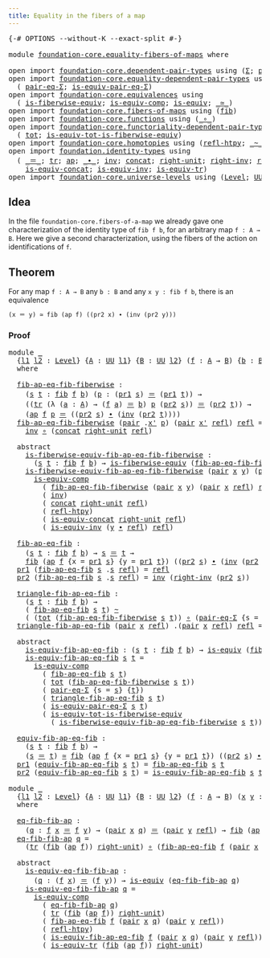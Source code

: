 ```yaml
---
title: Equality in the fibers of a map
---
```


<pre class="Agda"><a id="57" class="Symbol">{-#</a> <a id="61" class="Keyword">OPTIONS</a> <a id="69" class="Pragma">--without-K</a> <a id="81" class="Pragma">--exact-split</a> <a id="95" class="Symbol">#-}</a>

<a id="100" class="Keyword">module</a> <a id="107" href="foundation-core.equality-fibers-of-maps.html" class="Module">foundation-core.equality-fibers-of-maps</a> <a id="147" class="Keyword">where</a>

<a id="154" class="Keyword">open</a> <a id="159" class="Keyword">import</a> <a id="166" href="foundation-core.dependent-pair-types.html" class="Module">foundation-core.dependent-pair-types</a> <a id="203" class="Keyword">using</a> <a id="209" class="Symbol">(</a><a id="210" href="foundation-core.dependent-pair-types.html#515" class="Record">Σ</a><a id="211" class="Symbol">;</a> <a id="213" href="foundation-core.dependent-pair-types.html#588" class="InductiveConstructor">pair</a><a id="217" class="Symbol">;</a> <a id="219" href="foundation-core.dependent-pair-types.html#605" class="Field">pr1</a><a id="222" class="Symbol">;</a> <a id="224" href="foundation-core.dependent-pair-types.html#617" class="Field">pr2</a><a id="227" class="Symbol">)</a>
<a id="229" class="Keyword">open</a> <a id="234" class="Keyword">import</a> <a id="241" href="foundation-core.equality-dependent-pair-types.html" class="Module">foundation-core.equality-dependent-pair-types</a> <a id="287" class="Keyword">using</a>
  <a id="295" class="Symbol">(</a> <a id="297" href="foundation-core.equality-dependent-pair-types.html#1195" class="Function">pair-eq-Σ</a><a id="306" class="Symbol">;</a> <a id="308" href="foundation-core.equality-dependent-pair-types.html#2194" class="Function">is-equiv-pair-eq-Σ</a><a id="326" class="Symbol">)</a>
<a id="328" class="Keyword">open</a> <a id="333" class="Keyword">import</a> <a id="340" href="foundation-core.equivalences.html" class="Module">foundation-core.equivalences</a> <a id="369" class="Keyword">using</a>
  <a id="377" class="Symbol">(</a> <a id="379" href="foundation-core.equivalences.html#2095" class="Function">is-fiberwise-equiv</a><a id="397" class="Symbol">;</a> <a id="399" href="foundation-core.equivalences.html#7197" class="Function">is-equiv-comp</a><a id="412" class="Symbol">;</a> <a id="414" href="foundation-core.equivalences.html#1556" class="Function">is-equiv</a><a id="422" class="Symbol">;</a> <a id="424" href="foundation-core.equivalences.html#1621" class="Function Operator">_≃_</a><a id="427" class="Symbol">)</a>
<a id="429" class="Keyword">open</a> <a id="434" class="Keyword">import</a> <a id="441" href="foundation-core.fibers-of-maps.html" class="Module">foundation-core.fibers-of-maps</a> <a id="472" class="Keyword">using</a> <a id="478" class="Symbol">(</a><a id="479" href="foundation-core.fibers-of-maps.html#994" class="Function">fib</a><a id="482" class="Symbol">)</a>
<a id="484" class="Keyword">open</a> <a id="489" class="Keyword">import</a> <a id="496" href="foundation-core.functions.html" class="Module">foundation-core.functions</a> <a id="522" class="Keyword">using</a> <a id="528" class="Symbol">(</a><a id="529" href="foundation-core.functions.html#420" class="Function Operator">_∘_</a><a id="532" class="Symbol">)</a>
<a id="534" class="Keyword">open</a> <a id="539" class="Keyword">import</a> <a id="546" href="foundation-core.functoriality-dependent-pair-types.html" class="Module">foundation-core.functoriality-dependent-pair-types</a> <a id="597" class="Keyword">using</a>
  <a id="605" class="Symbol">(</a> <a id="607" href="foundation-core.functoriality-dependent-pair-types.html#1913" class="Function">tot</a><a id="610" class="Symbol">;</a> <a id="612" href="foundation-core.functoriality-dependent-pair-types.html#6332" class="Function">is-equiv-tot-is-fiberwise-equiv</a><a id="643" class="Symbol">)</a>
<a id="645" class="Keyword">open</a> <a id="650" class="Keyword">import</a> <a id="657" href="foundation-core.homotopies.html" class="Module">foundation-core.homotopies</a> <a id="684" class="Keyword">using</a> <a id="690" class="Symbol">(</a><a id="691" href="foundation-core.homotopies.html#1368" class="Function">refl-htpy</a><a id="700" class="Symbol">;</a> <a id="702" href="foundation-core.homotopies.html#1249" class="Function Operator">_~_</a><a id="705" class="Symbol">)</a>
<a id="707" class="Keyword">open</a> <a id="712" class="Keyword">import</a> <a id="719" href="foundation.identity-types.html" class="Module">foundation.identity-types</a> <a id="745" class="Keyword">using</a>
  <a id="753" class="Symbol">(</a> <a id="755" href="foundation-core.identity-types.html#1865" class="Function Operator">_＝_</a><a id="758" class="Symbol">;</a> <a id="760" href="foundation-core.identity-types.html#5702" class="Function">tr</a><a id="762" class="Symbol">;</a> <a id="764" href="foundation-core.identity-types.html#4003" class="Function">ap</a><a id="766" class="Symbol">;</a> <a id="768" href="foundation-core.identity-types.html#2425" class="Function Operator">_∙_</a><a id="771" class="Symbol">;</a> <a id="773" href="foundation-core.identity-types.html#2729" class="Function">inv</a><a id="776" class="Symbol">;</a> <a id="778" href="foundation-core.identity-types.html#2485" class="Function">concat</a><a id="784" class="Symbol">;</a> <a id="786" href="foundation-core.identity-types.html#3074" class="Function">right-unit</a><a id="796" class="Symbol">;</a> <a id="798" href="foundation-core.identity-types.html#3246" class="Function">right-inv</a><a id="807" class="Symbol">;</a> <a id="809" href="foundation-core.identity-types.html#1820" class="InductiveConstructor">refl</a><a id="813" class="Symbol">;</a>
    <a id="819" href="foundation.identity-types.html#1720" class="Function">is-equiv-concat</a><a id="834" class="Symbol">;</a> <a id="836" href="foundation.identity-types.html#1111" class="Function">is-equiv-inv</a><a id="848" class="Symbol">;</a> <a id="850" href="foundation.identity-types.html#3669" class="Function">is-equiv-tr</a><a id="861" class="Symbol">)</a>
<a id="863" class="Keyword">open</a> <a id="868" class="Keyword">import</a> <a id="875" href="foundation-core.universe-levels.html" class="Module">foundation-core.universe-levels</a> <a id="907" class="Keyword">using</a> <a id="913" class="Symbol">(</a><a id="914" href="Agda.Primitive.html#597" class="Postulate">Level</a><a id="919" class="Symbol">;</a> <a id="921" href="foundation-core.universe-levels.html#235" class="Primitive">UU</a><a id="923" class="Symbol">)</a>
</pre>
## Idea

In the file `foundation-core.fibers-of-a-map` we already gave one characterization of the identity type of `fib f b`, for an arbitrary map `f : A → B`. Here we give a second characterization, using the fibers of the action on identifications of `f`.

## Theorem

For any map `f : A → B` any `b : B` and any `x y : fib f b`, there is an equivalence

```md
(x ＝ y) ≃ fib (ap f) ((pr2 x) ∙ (inv (pr2 y)))
```

### Proof

<pre class="Agda"><a id="1365" class="Keyword">module</a> <a id="1372" href="foundation-core.equality-fibers-of-maps.html#1372" class="Module">_</a>
  <a id="1376" class="Symbol">{</a><a id="1377" href="foundation-core.equality-fibers-of-maps.html#1377" class="Bound">l1</a> <a id="1380" href="foundation-core.equality-fibers-of-maps.html#1380" class="Bound">l2</a> <a id="1383" class="Symbol">:</a> <a id="1385" href="Agda.Primitive.html#597" class="Postulate">Level</a><a id="1390" class="Symbol">}</a> <a id="1392" class="Symbol">{</a><a id="1393" href="foundation-core.equality-fibers-of-maps.html#1393" class="Bound">A</a> <a id="1395" class="Symbol">:</a> <a id="1397" href="foundation-core.universe-levels.html#235" class="Primitive">UU</a> <a id="1400" href="foundation-core.equality-fibers-of-maps.html#1377" class="Bound">l1</a><a id="1402" class="Symbol">}</a> <a id="1404" class="Symbol">{</a><a id="1405" href="foundation-core.equality-fibers-of-maps.html#1405" class="Bound">B</a> <a id="1407" class="Symbol">:</a> <a id="1409" href="foundation-core.universe-levels.html#235" class="Primitive">UU</a> <a id="1412" href="foundation-core.equality-fibers-of-maps.html#1380" class="Bound">l2</a><a id="1414" class="Symbol">}</a> <a id="1416" class="Symbol">(</a><a id="1417" href="foundation-core.equality-fibers-of-maps.html#1417" class="Bound">f</a> <a id="1419" class="Symbol">:</a> <a id="1421" href="foundation-core.equality-fibers-of-maps.html#1393" class="Bound">A</a> <a id="1423" class="Symbol">→</a> <a id="1425" href="foundation-core.equality-fibers-of-maps.html#1405" class="Bound">B</a><a id="1426" class="Symbol">)</a> <a id="1428" class="Symbol">{</a><a id="1429" href="foundation-core.equality-fibers-of-maps.html#1429" class="Bound">b</a> <a id="1431" class="Symbol">:</a> <a id="1433" href="foundation-core.equality-fibers-of-maps.html#1405" class="Bound">B</a><a id="1434" class="Symbol">}</a>
  <a id="1438" class="Keyword">where</a>

  <a id="1447" href="foundation-core.equality-fibers-of-maps.html#1447" class="Function">fib-ap-eq-fib-fiberwise</a> <a id="1471" class="Symbol">:</a>
    <a id="1477" class="Symbol">(</a><a id="1478" href="foundation-core.equality-fibers-of-maps.html#1478" class="Bound">s</a> <a id="1480" href="foundation-core.equality-fibers-of-maps.html#1480" class="Bound">t</a> <a id="1482" class="Symbol">:</a> <a id="1484" href="foundation-core.fibers-of-maps.html#994" class="Function">fib</a> <a id="1488" href="foundation-core.equality-fibers-of-maps.html#1417" class="Bound">f</a> <a id="1490" href="foundation-core.equality-fibers-of-maps.html#1429" class="Bound">b</a><a id="1491" class="Symbol">)</a> <a id="1493" class="Symbol">(</a><a id="1494" href="foundation-core.equality-fibers-of-maps.html#1494" class="Bound">p</a> <a id="1496" class="Symbol">:</a> <a id="1498" class="Symbol">(</a><a id="1499" href="foundation-core.dependent-pair-types.html#605" class="Field">pr1</a> <a id="1503" href="foundation-core.equality-fibers-of-maps.html#1478" class="Bound">s</a><a id="1504" class="Symbol">)</a> <a id="1506" href="foundation-core.identity-types.html#1865" class="Function Operator">＝</a> <a id="1508" class="Symbol">(</a><a id="1509" href="foundation-core.dependent-pair-types.html#605" class="Field">pr1</a> <a id="1513" href="foundation-core.equality-fibers-of-maps.html#1480" class="Bound">t</a><a id="1514" class="Symbol">))</a> <a id="1517" class="Symbol">→</a>
    <a id="1523" class="Symbol">((</a><a id="1525" href="foundation-core.identity-types.html#5702" class="Function">tr</a> <a id="1528" class="Symbol">(λ</a> <a id="1531" class="Symbol">(</a><a id="1532" href="foundation-core.equality-fibers-of-maps.html#1532" class="Bound">a</a> <a id="1534" class="Symbol">:</a> <a id="1536" href="foundation-core.equality-fibers-of-maps.html#1393" class="Bound">A</a><a id="1537" class="Symbol">)</a> <a id="1539" class="Symbol">→</a> <a id="1541" class="Symbol">(</a><a id="1542" href="foundation-core.equality-fibers-of-maps.html#1417" class="Bound">f</a> <a id="1544" href="foundation-core.equality-fibers-of-maps.html#1532" class="Bound">a</a><a id="1545" class="Symbol">)</a> <a id="1547" href="foundation-core.identity-types.html#1865" class="Function Operator">＝</a> <a id="1549" href="foundation-core.equality-fibers-of-maps.html#1429" class="Bound">b</a><a id="1550" class="Symbol">)</a> <a id="1552" href="foundation-core.equality-fibers-of-maps.html#1494" class="Bound">p</a> <a id="1554" class="Symbol">(</a><a id="1555" href="foundation-core.dependent-pair-types.html#617" class="Field">pr2</a> <a id="1559" href="foundation-core.equality-fibers-of-maps.html#1478" class="Bound">s</a><a id="1560" class="Symbol">))</a> <a id="1563" href="foundation-core.identity-types.html#1865" class="Function Operator">＝</a> <a id="1565" class="Symbol">(</a><a id="1566" href="foundation-core.dependent-pair-types.html#617" class="Field">pr2</a> <a id="1570" href="foundation-core.equality-fibers-of-maps.html#1480" class="Bound">t</a><a id="1571" class="Symbol">))</a> <a id="1574" class="Symbol">→</a>
    <a id="1580" class="Symbol">(</a><a id="1581" href="foundation-core.identity-types.html#4003" class="Function">ap</a> <a id="1584" href="foundation-core.equality-fibers-of-maps.html#1417" class="Bound">f</a> <a id="1586" href="foundation-core.equality-fibers-of-maps.html#1494" class="Bound">p</a> <a id="1588" href="foundation-core.identity-types.html#1865" class="Function Operator">＝</a> <a id="1590" class="Symbol">((</a><a id="1592" href="foundation-core.dependent-pair-types.html#617" class="Field">pr2</a> <a id="1596" href="foundation-core.equality-fibers-of-maps.html#1478" class="Bound">s</a><a id="1597" class="Symbol">)</a> <a id="1599" href="foundation-core.identity-types.html#2425" class="Function Operator">∙</a> <a id="1601" class="Symbol">(</a><a id="1602" href="foundation-core.identity-types.html#2729" class="Function">inv</a> <a id="1606" class="Symbol">(</a><a id="1607" href="foundation-core.dependent-pair-types.html#617" class="Field">pr2</a> <a id="1611" href="foundation-core.equality-fibers-of-maps.html#1480" class="Bound">t</a><a id="1612" class="Symbol">))))</a>
  <a id="1619" href="foundation-core.equality-fibers-of-maps.html#1447" class="Function">fib-ap-eq-fib-fiberwise</a> <a id="1643" class="Symbol">(</a><a id="1644" href="foundation-core.dependent-pair-types.html#588" class="InductiveConstructor">pair</a> <a id="1649" class="DottedPattern Symbol">.</a><a id="1650" href="foundation-core.equality-fibers-of-maps.html#1662" class="DottedPattern Bound">x&#39;</a> <a id="1653" href="foundation-core.equality-fibers-of-maps.html#1653" class="Bound">p</a><a id="1654" class="Symbol">)</a> <a id="1656" class="Symbol">(</a><a id="1657" href="foundation-core.dependent-pair-types.html#588" class="InductiveConstructor">pair</a> <a id="1662" href="foundation-core.equality-fibers-of-maps.html#1662" class="Bound">x&#39;</a> <a id="1665" href="foundation-core.identity-types.html#1820" class="InductiveConstructor">refl</a><a id="1669" class="Symbol">)</a> <a id="1671" href="foundation-core.identity-types.html#1820" class="InductiveConstructor">refl</a> <a id="1676" class="Symbol">=</a>
    <a id="1682" href="foundation-core.identity-types.html#2729" class="Function">inv</a> <a id="1686" href="foundation-core.functions.html#420" class="Function Operator">∘</a> <a id="1688" class="Symbol">(</a><a id="1689" href="foundation-core.identity-types.html#2485" class="Function">concat</a> <a id="1696" href="foundation-core.identity-types.html#3074" class="Function">right-unit</a> <a id="1707" href="foundation-core.identity-types.html#1820" class="InductiveConstructor">refl</a><a id="1711" class="Symbol">)</a>

  <a id="1716" class="Keyword">abstract</a>
    <a id="1729" href="foundation-core.equality-fibers-of-maps.html#1729" class="Function">is-fiberwise-equiv-fib-ap-eq-fib-fiberwise</a> <a id="1772" class="Symbol">:</a>
      <a id="1780" class="Symbol">(</a><a id="1781" href="foundation-core.equality-fibers-of-maps.html#1781" class="Bound">s</a> <a id="1783" href="foundation-core.equality-fibers-of-maps.html#1783" class="Bound">t</a> <a id="1785" class="Symbol">:</a> <a id="1787" href="foundation-core.fibers-of-maps.html#994" class="Function">fib</a> <a id="1791" href="foundation-core.equality-fibers-of-maps.html#1417" class="Bound">f</a> <a id="1793" href="foundation-core.equality-fibers-of-maps.html#1429" class="Bound">b</a><a id="1794" class="Symbol">)</a> <a id="1796" class="Symbol">→</a> <a id="1798" href="foundation-core.equivalences.html#2095" class="Function">is-fiberwise-equiv</a> <a id="1817" class="Symbol">(</a><a id="1818" href="foundation-core.equality-fibers-of-maps.html#1447" class="Function">fib-ap-eq-fib-fiberwise</a> <a id="1842" href="foundation-core.equality-fibers-of-maps.html#1781" class="Bound">s</a> <a id="1844" href="foundation-core.equality-fibers-of-maps.html#1783" class="Bound">t</a><a id="1845" class="Symbol">)</a>
    <a id="1851" href="foundation-core.equality-fibers-of-maps.html#1729" class="Function">is-fiberwise-equiv-fib-ap-eq-fib-fiberwise</a> <a id="1894" class="Symbol">(</a><a id="1895" href="foundation-core.dependent-pair-types.html#588" class="InductiveConstructor">pair</a> <a id="1900" href="foundation-core.equality-fibers-of-maps.html#1900" class="Bound">x</a> <a id="1902" href="foundation-core.equality-fibers-of-maps.html#1902" class="Bound">y</a><a id="1903" class="Symbol">)</a> <a id="1905" class="Symbol">(</a><a id="1906" href="foundation-core.dependent-pair-types.html#588" class="InductiveConstructor">pair</a> <a id="1911" class="DottedPattern Symbol">.</a><a id="1912" href="foundation-core.equality-fibers-of-maps.html#1900" class="DottedPattern Bound">x</a> <a id="1914" href="foundation-core.identity-types.html#1820" class="InductiveConstructor">refl</a><a id="1918" class="Symbol">)</a> <a id="1920" href="foundation-core.identity-types.html#1820" class="InductiveConstructor">refl</a> <a id="1925" class="Symbol">=</a>
      <a id="1933" href="foundation-core.equivalences.html#7197" class="Function">is-equiv-comp</a>
        <a id="1955" class="Symbol">(</a> <a id="1957" href="foundation-core.equality-fibers-of-maps.html#1447" class="Function">fib-ap-eq-fib-fiberwise</a> <a id="1981" class="Symbol">(</a><a id="1982" href="foundation-core.dependent-pair-types.html#588" class="InductiveConstructor">pair</a> <a id="1987" href="foundation-core.equality-fibers-of-maps.html#1900" class="Bound">x</a> <a id="1989" href="foundation-core.equality-fibers-of-maps.html#1902" class="Bound">y</a><a id="1990" class="Symbol">)</a> <a id="1992" class="Symbol">(</a><a id="1993" href="foundation-core.dependent-pair-types.html#588" class="InductiveConstructor">pair</a> <a id="1998" href="foundation-core.equality-fibers-of-maps.html#1900" class="Bound">x</a> <a id="2000" href="foundation-core.identity-types.html#1820" class="InductiveConstructor">refl</a><a id="2004" class="Symbol">)</a> <a id="2006" href="foundation-core.identity-types.html#1820" class="InductiveConstructor">refl</a><a id="2010" class="Symbol">)</a>
        <a id="2020" class="Symbol">(</a> <a id="2022" href="foundation-core.identity-types.html#2729" class="Function">inv</a><a id="2025" class="Symbol">)</a>
        <a id="2035" class="Symbol">(</a> <a id="2037" href="foundation-core.identity-types.html#2485" class="Function">concat</a> <a id="2044" href="foundation-core.identity-types.html#3074" class="Function">right-unit</a> <a id="2055" href="foundation-core.identity-types.html#1820" class="InductiveConstructor">refl</a><a id="2059" class="Symbol">)</a>
        <a id="2069" class="Symbol">(</a> <a id="2071" href="foundation-core.homotopies.html#1368" class="Function">refl-htpy</a><a id="2080" class="Symbol">)</a>
        <a id="2090" class="Symbol">(</a> <a id="2092" href="foundation.identity-types.html#1720" class="Function">is-equiv-concat</a> <a id="2108" href="foundation-core.identity-types.html#3074" class="Function">right-unit</a> <a id="2119" href="foundation-core.identity-types.html#1820" class="InductiveConstructor">refl</a><a id="2123" class="Symbol">)</a>
        <a id="2133" class="Symbol">(</a> <a id="2135" href="foundation.identity-types.html#1111" class="Function">is-equiv-inv</a> <a id="2148" class="Symbol">(</a><a id="2149" href="foundation-core.equality-fibers-of-maps.html#1902" class="Bound">y</a> <a id="2151" href="foundation-core.identity-types.html#2425" class="Function Operator">∙</a> <a id="2153" href="foundation-core.identity-types.html#1820" class="InductiveConstructor">refl</a><a id="2157" class="Symbol">)</a> <a id="2159" href="foundation-core.identity-types.html#1820" class="InductiveConstructor">refl</a><a id="2163" class="Symbol">)</a>

  <a id="2168" href="foundation-core.equality-fibers-of-maps.html#2168" class="Function">fib-ap-eq-fib</a> <a id="2182" class="Symbol">:</a>
    <a id="2188" class="Symbol">(</a><a id="2189" href="foundation-core.equality-fibers-of-maps.html#2189" class="Bound">s</a> <a id="2191" href="foundation-core.equality-fibers-of-maps.html#2191" class="Bound">t</a> <a id="2193" class="Symbol">:</a> <a id="2195" href="foundation-core.fibers-of-maps.html#994" class="Function">fib</a> <a id="2199" href="foundation-core.equality-fibers-of-maps.html#1417" class="Bound">f</a> <a id="2201" href="foundation-core.equality-fibers-of-maps.html#1429" class="Bound">b</a><a id="2202" class="Symbol">)</a> <a id="2204" class="Symbol">→</a> <a id="2206" href="foundation-core.equality-fibers-of-maps.html#2189" class="Bound">s</a> <a id="2208" href="foundation-core.identity-types.html#1865" class="Function Operator">＝</a> <a id="2210" href="foundation-core.equality-fibers-of-maps.html#2191" class="Bound">t</a> <a id="2212" class="Symbol">→</a>
    <a id="2218" href="foundation-core.fibers-of-maps.html#994" class="Function">fib</a> <a id="2222" class="Symbol">(</a><a id="2223" href="foundation-core.identity-types.html#4003" class="Function">ap</a> <a id="2226" href="foundation-core.equality-fibers-of-maps.html#1417" class="Bound">f</a> <a id="2228" class="Symbol">{</a><a id="2229" class="Argument">x</a> <a id="2231" class="Symbol">=</a> <a id="2233" href="foundation-core.dependent-pair-types.html#605" class="Field">pr1</a> <a id="2237" href="foundation-core.equality-fibers-of-maps.html#2189" class="Bound">s</a><a id="2238" class="Symbol">}</a> <a id="2240" class="Symbol">{</a><a id="2241" class="Argument">y</a> <a id="2243" class="Symbol">=</a> <a id="2245" href="foundation-core.dependent-pair-types.html#605" class="Field">pr1</a> <a id="2249" href="foundation-core.equality-fibers-of-maps.html#2191" class="Bound">t</a><a id="2250" class="Symbol">})</a> <a id="2253" class="Symbol">((</a><a id="2255" href="foundation-core.dependent-pair-types.html#617" class="Field">pr2</a> <a id="2259" href="foundation-core.equality-fibers-of-maps.html#2189" class="Bound">s</a><a id="2260" class="Symbol">)</a> <a id="2262" href="foundation-core.identity-types.html#2425" class="Function Operator">∙</a> <a id="2264" class="Symbol">(</a><a id="2265" href="foundation-core.identity-types.html#2729" class="Function">inv</a> <a id="2269" class="Symbol">(</a><a id="2270" href="foundation-core.dependent-pair-types.html#617" class="Field">pr2</a> <a id="2274" href="foundation-core.equality-fibers-of-maps.html#2191" class="Bound">t</a><a id="2275" class="Symbol">)))</a>
  <a id="2281" href="foundation-core.dependent-pair-types.html#605" class="Field">pr1</a> <a id="2285" class="Symbol">(</a><a id="2286" href="foundation-core.equality-fibers-of-maps.html#2168" class="Function">fib-ap-eq-fib</a> <a id="2300" href="foundation-core.equality-fibers-of-maps.html#2300" class="Bound">s</a> <a id="2302" class="DottedPattern Symbol">.</a><a id="2303" href="foundation-core.equality-fibers-of-maps.html#2300" class="DottedPattern Bound">s</a> <a id="2305" href="foundation-core.identity-types.html#1820" class="InductiveConstructor">refl</a><a id="2309" class="Symbol">)</a> <a id="2311" class="Symbol">=</a> <a id="2313" href="foundation-core.identity-types.html#1820" class="InductiveConstructor">refl</a>
  <a id="2320" href="foundation-core.dependent-pair-types.html#617" class="Field">pr2</a> <a id="2324" class="Symbol">(</a><a id="2325" href="foundation-core.equality-fibers-of-maps.html#2168" class="Function">fib-ap-eq-fib</a> <a id="2339" href="foundation-core.equality-fibers-of-maps.html#2339" class="Bound">s</a> <a id="2341" class="DottedPattern Symbol">.</a><a id="2342" href="foundation-core.equality-fibers-of-maps.html#2339" class="DottedPattern Bound">s</a> <a id="2344" href="foundation-core.identity-types.html#1820" class="InductiveConstructor">refl</a><a id="2348" class="Symbol">)</a> <a id="2350" class="Symbol">=</a> <a id="2352" href="foundation-core.identity-types.html#2729" class="Function">inv</a> <a id="2356" class="Symbol">(</a><a id="2357" href="foundation-core.identity-types.html#3246" class="Function">right-inv</a> <a id="2367" class="Symbol">(</a><a id="2368" href="foundation-core.dependent-pair-types.html#617" class="Field">pr2</a> <a id="2372" href="foundation-core.equality-fibers-of-maps.html#2339" class="Bound">s</a><a id="2373" class="Symbol">))</a>

  <a id="2379" href="foundation-core.equality-fibers-of-maps.html#2379" class="Function">triangle-fib-ap-eq-fib</a> <a id="2402" class="Symbol">:</a>
    <a id="2408" class="Symbol">(</a><a id="2409" href="foundation-core.equality-fibers-of-maps.html#2409" class="Bound">s</a> <a id="2411" href="foundation-core.equality-fibers-of-maps.html#2411" class="Bound">t</a> <a id="2413" class="Symbol">:</a> <a id="2415" href="foundation-core.fibers-of-maps.html#994" class="Function">fib</a> <a id="2419" href="foundation-core.equality-fibers-of-maps.html#1417" class="Bound">f</a> <a id="2421" href="foundation-core.equality-fibers-of-maps.html#1429" class="Bound">b</a><a id="2422" class="Symbol">)</a> <a id="2424" class="Symbol">→</a>
    <a id="2430" class="Symbol">(</a> <a id="2432" href="foundation-core.equality-fibers-of-maps.html#2168" class="Function">fib-ap-eq-fib</a> <a id="2446" href="foundation-core.equality-fibers-of-maps.html#2409" class="Bound">s</a> <a id="2448" href="foundation-core.equality-fibers-of-maps.html#2411" class="Bound">t</a><a id="2449" class="Symbol">)</a> <a id="2451" href="foundation-core.homotopies.html#1249" class="Function Operator">~</a>
    <a id="2457" class="Symbol">(</a> <a id="2459" class="Symbol">(</a><a id="2460" href="foundation-core.functoriality-dependent-pair-types.html#1913" class="Function">tot</a> <a id="2464" class="Symbol">(</a><a id="2465" href="foundation-core.equality-fibers-of-maps.html#1447" class="Function">fib-ap-eq-fib-fiberwise</a> <a id="2489" href="foundation-core.equality-fibers-of-maps.html#2409" class="Bound">s</a> <a id="2491" href="foundation-core.equality-fibers-of-maps.html#2411" class="Bound">t</a><a id="2492" class="Symbol">))</a> <a id="2495" href="foundation-core.functions.html#420" class="Function Operator">∘</a> <a id="2497" class="Symbol">(</a><a id="2498" href="foundation-core.equality-dependent-pair-types.html#1195" class="Function">pair-eq-Σ</a> <a id="2508" class="Symbol">{</a><a id="2509" class="Argument">s</a> <a id="2511" class="Symbol">=</a> <a id="2513" href="foundation-core.equality-fibers-of-maps.html#2409" class="Bound">s</a><a id="2514" class="Symbol">}</a> <a id="2516" class="Symbol">{</a><a id="2517" href="foundation-core.equality-fibers-of-maps.html#2411" class="Bound">t</a><a id="2518" class="Symbol">}))</a>
  <a id="2524" href="foundation-core.equality-fibers-of-maps.html#2379" class="Function">triangle-fib-ap-eq-fib</a> <a id="2547" class="Symbol">(</a><a id="2548" href="foundation-core.dependent-pair-types.html#588" class="InductiveConstructor">pair</a> <a id="2553" href="foundation-core.equality-fibers-of-maps.html#2553" class="Bound">x</a> <a id="2555" href="foundation-core.identity-types.html#1820" class="InductiveConstructor">refl</a><a id="2559" class="Symbol">)</a> <a id="2561" class="DottedPattern Symbol">.(</a><a id="2563" href="foundation-core.dependent-pair-types.html#588" class="DottedPattern InductiveConstructor">pair</a> <a id="2568" href="foundation-core.equality-fibers-of-maps.html#2553" class="DottedPattern Bound">x</a> <a id="2570" href="foundation-core.identity-types.html#1820" class="DottedPattern InductiveConstructor">refl</a><a id="2574" class="DottedPattern Symbol">)</a> <a id="2576" href="foundation-core.identity-types.html#1820" class="InductiveConstructor">refl</a> <a id="2581" class="Symbol">=</a> <a id="2583" href="foundation-core.identity-types.html#1820" class="InductiveConstructor">refl</a>

  <a id="2591" class="Keyword">abstract</a>
    <a id="2604" href="foundation-core.equality-fibers-of-maps.html#2604" class="Function">is-equiv-fib-ap-eq-fib</a> <a id="2627" class="Symbol">:</a> <a id="2629" class="Symbol">(</a><a id="2630" href="foundation-core.equality-fibers-of-maps.html#2630" class="Bound">s</a> <a id="2632" href="foundation-core.equality-fibers-of-maps.html#2632" class="Bound">t</a> <a id="2634" class="Symbol">:</a> <a id="2636" href="foundation-core.fibers-of-maps.html#994" class="Function">fib</a> <a id="2640" href="foundation-core.equality-fibers-of-maps.html#1417" class="Bound">f</a> <a id="2642" href="foundation-core.equality-fibers-of-maps.html#1429" class="Bound">b</a><a id="2643" class="Symbol">)</a> <a id="2645" class="Symbol">→</a> <a id="2647" href="foundation-core.equivalences.html#1556" class="Function">is-equiv</a> <a id="2656" class="Symbol">(</a><a id="2657" href="foundation-core.equality-fibers-of-maps.html#2168" class="Function">fib-ap-eq-fib</a> <a id="2671" href="foundation-core.equality-fibers-of-maps.html#2630" class="Bound">s</a> <a id="2673" href="foundation-core.equality-fibers-of-maps.html#2632" class="Bound">t</a><a id="2674" class="Symbol">)</a>
    <a id="2680" href="foundation-core.equality-fibers-of-maps.html#2604" class="Function">is-equiv-fib-ap-eq-fib</a> <a id="2703" href="foundation-core.equality-fibers-of-maps.html#2703" class="Bound">s</a> <a id="2705" href="foundation-core.equality-fibers-of-maps.html#2705" class="Bound">t</a> <a id="2707" class="Symbol">=</a>
      <a id="2715" href="foundation-core.equivalences.html#7197" class="Function">is-equiv-comp</a>
        <a id="2737" class="Symbol">(</a> <a id="2739" href="foundation-core.equality-fibers-of-maps.html#2168" class="Function">fib-ap-eq-fib</a> <a id="2753" href="foundation-core.equality-fibers-of-maps.html#2703" class="Bound">s</a> <a id="2755" href="foundation-core.equality-fibers-of-maps.html#2705" class="Bound">t</a><a id="2756" class="Symbol">)</a>
        <a id="2766" class="Symbol">(</a> <a id="2768" href="foundation-core.functoriality-dependent-pair-types.html#1913" class="Function">tot</a> <a id="2772" class="Symbol">(</a><a id="2773" href="foundation-core.equality-fibers-of-maps.html#1447" class="Function">fib-ap-eq-fib-fiberwise</a> <a id="2797" href="foundation-core.equality-fibers-of-maps.html#2703" class="Bound">s</a> <a id="2799" href="foundation-core.equality-fibers-of-maps.html#2705" class="Bound">t</a><a id="2800" class="Symbol">))</a>
        <a id="2811" class="Symbol">(</a> <a id="2813" href="foundation-core.equality-dependent-pair-types.html#1195" class="Function">pair-eq-Σ</a> <a id="2823" class="Symbol">{</a><a id="2824" class="Argument">s</a> <a id="2826" class="Symbol">=</a> <a id="2828" href="foundation-core.equality-fibers-of-maps.html#2703" class="Bound">s</a><a id="2829" class="Symbol">}</a> <a id="2831" class="Symbol">{</a><a id="2832" href="foundation-core.equality-fibers-of-maps.html#2705" class="Bound">t</a><a id="2833" class="Symbol">})</a>
        <a id="2844" class="Symbol">(</a> <a id="2846" href="foundation-core.equality-fibers-of-maps.html#2379" class="Function">triangle-fib-ap-eq-fib</a> <a id="2869" href="foundation-core.equality-fibers-of-maps.html#2703" class="Bound">s</a> <a id="2871" href="foundation-core.equality-fibers-of-maps.html#2705" class="Bound">t</a><a id="2872" class="Symbol">)</a>
        <a id="2882" class="Symbol">(</a> <a id="2884" href="foundation-core.equality-dependent-pair-types.html#2194" class="Function">is-equiv-pair-eq-Σ</a> <a id="2903" href="foundation-core.equality-fibers-of-maps.html#2703" class="Bound">s</a> <a id="2905" href="foundation-core.equality-fibers-of-maps.html#2705" class="Bound">t</a><a id="2906" class="Symbol">)</a>
        <a id="2916" class="Symbol">(</a> <a id="2918" href="foundation-core.functoriality-dependent-pair-types.html#6332" class="Function">is-equiv-tot-is-fiberwise-equiv</a>
          <a id="2960" class="Symbol">(</a> <a id="2962" href="foundation-core.equality-fibers-of-maps.html#1729" class="Function">is-fiberwise-equiv-fib-ap-eq-fib-fiberwise</a> <a id="3005" href="foundation-core.equality-fibers-of-maps.html#2703" class="Bound">s</a> <a id="3007" href="foundation-core.equality-fibers-of-maps.html#2705" class="Bound">t</a><a id="3008" class="Symbol">))</a>

  <a id="3014" href="foundation-core.equality-fibers-of-maps.html#3014" class="Function">equiv-fib-ap-eq-fib</a> <a id="3034" class="Symbol">:</a>
    <a id="3040" class="Symbol">(</a><a id="3041" href="foundation-core.equality-fibers-of-maps.html#3041" class="Bound">s</a> <a id="3043" href="foundation-core.equality-fibers-of-maps.html#3043" class="Bound">t</a> <a id="3045" class="Symbol">:</a> <a id="3047" href="foundation-core.fibers-of-maps.html#994" class="Function">fib</a> <a id="3051" href="foundation-core.equality-fibers-of-maps.html#1417" class="Bound">f</a> <a id="3053" href="foundation-core.equality-fibers-of-maps.html#1429" class="Bound">b</a><a id="3054" class="Symbol">)</a> <a id="3056" class="Symbol">→</a>
    <a id="3062" class="Symbol">(</a><a id="3063" href="foundation-core.equality-fibers-of-maps.html#3041" class="Bound">s</a> <a id="3065" href="foundation-core.identity-types.html#1865" class="Function Operator">＝</a> <a id="3067" href="foundation-core.equality-fibers-of-maps.html#3043" class="Bound">t</a><a id="3068" class="Symbol">)</a> <a id="3070" href="foundation-core.equivalences.html#1621" class="Function Operator">≃</a> <a id="3072" href="foundation-core.fibers-of-maps.html#994" class="Function">fib</a> <a id="3076" class="Symbol">(</a><a id="3077" href="foundation-core.identity-types.html#4003" class="Function">ap</a> <a id="3080" href="foundation-core.equality-fibers-of-maps.html#1417" class="Bound">f</a> <a id="3082" class="Symbol">{</a><a id="3083" class="Argument">x</a> <a id="3085" class="Symbol">=</a> <a id="3087" href="foundation-core.dependent-pair-types.html#605" class="Field">pr1</a> <a id="3091" href="foundation-core.equality-fibers-of-maps.html#3041" class="Bound">s</a><a id="3092" class="Symbol">}</a> <a id="3094" class="Symbol">{</a><a id="3095" class="Argument">y</a> <a id="3097" class="Symbol">=</a> <a id="3099" href="foundation-core.dependent-pair-types.html#605" class="Field">pr1</a> <a id="3103" href="foundation-core.equality-fibers-of-maps.html#3043" class="Bound">t</a><a id="3104" class="Symbol">})</a> <a id="3107" class="Symbol">((</a><a id="3109" href="foundation-core.dependent-pair-types.html#617" class="Field">pr2</a> <a id="3113" href="foundation-core.equality-fibers-of-maps.html#3041" class="Bound">s</a><a id="3114" class="Symbol">)</a> <a id="3116" href="foundation-core.identity-types.html#2425" class="Function Operator">∙</a> <a id="3118" class="Symbol">(</a><a id="3119" href="foundation-core.identity-types.html#2729" class="Function">inv</a> <a id="3123" class="Symbol">(</a><a id="3124" href="foundation-core.dependent-pair-types.html#617" class="Field">pr2</a> <a id="3128" href="foundation-core.equality-fibers-of-maps.html#3043" class="Bound">t</a><a id="3129" class="Symbol">)))</a>
  <a id="3135" href="foundation-core.dependent-pair-types.html#605" class="Field">pr1</a> <a id="3139" class="Symbol">(</a><a id="3140" href="foundation-core.equality-fibers-of-maps.html#3014" class="Function">equiv-fib-ap-eq-fib</a> <a id="3160" href="foundation-core.equality-fibers-of-maps.html#3160" class="Bound">s</a> <a id="3162" href="foundation-core.equality-fibers-of-maps.html#3162" class="Bound">t</a><a id="3163" class="Symbol">)</a> <a id="3165" class="Symbol">=</a> <a id="3167" href="foundation-core.equality-fibers-of-maps.html#2168" class="Function">fib-ap-eq-fib</a> <a id="3181" href="foundation-core.equality-fibers-of-maps.html#3160" class="Bound">s</a> <a id="3183" href="foundation-core.equality-fibers-of-maps.html#3162" class="Bound">t</a>
  <a id="3187" href="foundation-core.dependent-pair-types.html#617" class="Field">pr2</a> <a id="3191" class="Symbol">(</a><a id="3192" href="foundation-core.equality-fibers-of-maps.html#3014" class="Function">equiv-fib-ap-eq-fib</a> <a id="3212" href="foundation-core.equality-fibers-of-maps.html#3212" class="Bound">s</a> <a id="3214" href="foundation-core.equality-fibers-of-maps.html#3214" class="Bound">t</a><a id="3215" class="Symbol">)</a> <a id="3217" class="Symbol">=</a> <a id="3219" href="foundation-core.equality-fibers-of-maps.html#2604" class="Function">is-equiv-fib-ap-eq-fib</a> <a id="3242" href="foundation-core.equality-fibers-of-maps.html#3212" class="Bound">s</a> <a id="3244" href="foundation-core.equality-fibers-of-maps.html#3214" class="Bound">t</a>

<a id="3247" class="Keyword">module</a> <a id="3254" href="foundation-core.equality-fibers-of-maps.html#3254" class="Module">_</a>
  <a id="3258" class="Symbol">{</a><a id="3259" href="foundation-core.equality-fibers-of-maps.html#3259" class="Bound">l1</a> <a id="3262" href="foundation-core.equality-fibers-of-maps.html#3262" class="Bound">l2</a> <a id="3265" class="Symbol">:</a> <a id="3267" href="Agda.Primitive.html#597" class="Postulate">Level</a><a id="3272" class="Symbol">}</a> <a id="3274" class="Symbol">{</a><a id="3275" href="foundation-core.equality-fibers-of-maps.html#3275" class="Bound">A</a> <a id="3277" class="Symbol">:</a> <a id="3279" href="foundation-core.universe-levels.html#235" class="Primitive">UU</a> <a id="3282" href="foundation-core.equality-fibers-of-maps.html#3259" class="Bound">l1</a><a id="3284" class="Symbol">}</a> <a id="3286" class="Symbol">{</a><a id="3287" href="foundation-core.equality-fibers-of-maps.html#3287" class="Bound">B</a> <a id="3289" class="Symbol">:</a> <a id="3291" href="foundation-core.universe-levels.html#235" class="Primitive">UU</a> <a id="3294" href="foundation-core.equality-fibers-of-maps.html#3262" class="Bound">l2</a><a id="3296" class="Symbol">}</a> <a id="3298" class="Symbol">(</a><a id="3299" href="foundation-core.equality-fibers-of-maps.html#3299" class="Bound">f</a> <a id="3301" class="Symbol">:</a> <a id="3303" href="foundation-core.equality-fibers-of-maps.html#3275" class="Bound">A</a> <a id="3305" class="Symbol">→</a> <a id="3307" href="foundation-core.equality-fibers-of-maps.html#3287" class="Bound">B</a><a id="3308" class="Symbol">)</a> <a id="3310" class="Symbol">(</a><a id="3311" href="foundation-core.equality-fibers-of-maps.html#3311" class="Bound">x</a> <a id="3313" href="foundation-core.equality-fibers-of-maps.html#3313" class="Bound">y</a> <a id="3315" class="Symbol">:</a> <a id="3317" href="foundation-core.equality-fibers-of-maps.html#3275" class="Bound">A</a><a id="3318" class="Symbol">)</a>
  <a id="3322" class="Keyword">where</a>
  
  <a id="3333" href="foundation-core.equality-fibers-of-maps.html#3333" class="Function">eq-fib-fib-ap</a> <a id="3347" class="Symbol">:</a>
    <a id="3353" class="Symbol">(</a><a id="3354" href="foundation-core.equality-fibers-of-maps.html#3354" class="Bound">q</a> <a id="3356" class="Symbol">:</a> <a id="3358" href="foundation-core.equality-fibers-of-maps.html#3299" class="Bound">f</a> <a id="3360" href="foundation-core.equality-fibers-of-maps.html#3311" class="Bound">x</a> <a id="3362" href="foundation-core.identity-types.html#1865" class="Function Operator">＝</a> <a id="3364" href="foundation-core.equality-fibers-of-maps.html#3299" class="Bound">f</a> <a id="3366" href="foundation-core.equality-fibers-of-maps.html#3313" class="Bound">y</a><a id="3367" class="Symbol">)</a> <a id="3369" class="Symbol">→</a> <a id="3371" class="Symbol">(</a><a id="3372" href="foundation-core.dependent-pair-types.html#588" class="InductiveConstructor">pair</a> <a id="3377" href="foundation-core.equality-fibers-of-maps.html#3311" class="Bound">x</a> <a id="3379" href="foundation-core.equality-fibers-of-maps.html#3354" class="Bound">q</a><a id="3380" class="Symbol">)</a> <a id="3382" href="foundation-core.identity-types.html#1865" class="Function Operator">＝</a> <a id="3384" class="Symbol">(</a><a id="3385" href="foundation-core.dependent-pair-types.html#588" class="InductiveConstructor">pair</a> <a id="3390" href="foundation-core.equality-fibers-of-maps.html#3313" class="Bound">y</a> <a id="3392" href="foundation-core.identity-types.html#1820" class="InductiveConstructor">refl</a><a id="3396" class="Symbol">)</a> <a id="3398" class="Symbol">→</a> <a id="3400" href="foundation-core.fibers-of-maps.html#994" class="Function">fib</a> <a id="3404" class="Symbol">(</a><a id="3405" href="foundation-core.identity-types.html#4003" class="Function">ap</a> <a id="3408" href="foundation-core.equality-fibers-of-maps.html#3299" class="Bound">f</a> <a id="3410" class="Symbol">{</a><a id="3411" href="foundation-core.equality-fibers-of-maps.html#3311" class="Bound">x</a><a id="3412" class="Symbol">}</a> <a id="3414" class="Symbol">{</a><a id="3415" href="foundation-core.equality-fibers-of-maps.html#3313" class="Bound">y</a><a id="3416" class="Symbol">})</a> <a id="3419" href="foundation-core.equality-fibers-of-maps.html#3354" class="Bound">q</a>
  <a id="3423" href="foundation-core.equality-fibers-of-maps.html#3333" class="Function">eq-fib-fib-ap</a> <a id="3437" href="foundation-core.equality-fibers-of-maps.html#3437" class="Bound">q</a> <a id="3439" class="Symbol">=</a>
    <a id="3445" class="Symbol">(</a><a id="3446" href="foundation-core.identity-types.html#5702" class="Function">tr</a> <a id="3449" class="Symbol">(</a><a id="3450" href="foundation-core.fibers-of-maps.html#994" class="Function">fib</a> <a id="3454" class="Symbol">(</a><a id="3455" href="foundation-core.identity-types.html#4003" class="Function">ap</a> <a id="3458" href="foundation-core.equality-fibers-of-maps.html#3299" class="Bound">f</a><a id="3459" class="Symbol">))</a> <a id="3462" href="foundation-core.identity-types.html#3074" class="Function">right-unit</a><a id="3472" class="Symbol">)</a> <a id="3474" href="foundation-core.functions.html#420" class="Function Operator">∘</a> <a id="3476" class="Symbol">(</a><a id="3477" href="foundation-core.equality-fibers-of-maps.html#2168" class="Function">fib-ap-eq-fib</a> <a id="3491" href="foundation-core.equality-fibers-of-maps.html#3299" class="Bound">f</a> <a id="3493" class="Symbol">(</a><a id="3494" href="foundation-core.dependent-pair-types.html#588" class="InductiveConstructor">pair</a> <a id="3499" href="foundation-core.equality-fibers-of-maps.html#3311" class="Bound">x</a> <a id="3501" href="foundation-core.equality-fibers-of-maps.html#3437" class="Bound">q</a><a id="3502" class="Symbol">)</a> <a id="3504" class="Symbol">(</a><a id="3505" href="foundation-core.dependent-pair-types.html#588" class="InductiveConstructor">pair</a> <a id="3510" href="foundation-core.equality-fibers-of-maps.html#3313" class="Bound">y</a> <a id="3512" href="foundation-core.identity-types.html#1820" class="InductiveConstructor">refl</a><a id="3516" class="Symbol">))</a>

  <a id="3522" class="Keyword">abstract</a>
    <a id="3535" href="foundation-core.equality-fibers-of-maps.html#3535" class="Function">is-equiv-eq-fib-fib-ap</a> <a id="3558" class="Symbol">:</a>
      <a id="3566" class="Symbol">(</a><a id="3567" href="foundation-core.equality-fibers-of-maps.html#3567" class="Bound">q</a> <a id="3569" class="Symbol">:</a> <a id="3571" class="Symbol">(</a><a id="3572" href="foundation-core.equality-fibers-of-maps.html#3299" class="Bound">f</a> <a id="3574" href="foundation-core.equality-fibers-of-maps.html#3311" class="Bound">x</a><a id="3575" class="Symbol">)</a> <a id="3577" href="foundation-core.identity-types.html#1865" class="Function Operator">＝</a> <a id="3579" class="Symbol">(</a><a id="3580" href="foundation-core.equality-fibers-of-maps.html#3299" class="Bound">f</a> <a id="3582" href="foundation-core.equality-fibers-of-maps.html#3313" class="Bound">y</a><a id="3583" class="Symbol">))</a> <a id="3586" class="Symbol">→</a> <a id="3588" href="foundation-core.equivalences.html#1556" class="Function">is-equiv</a> <a id="3597" class="Symbol">(</a><a id="3598" href="foundation-core.equality-fibers-of-maps.html#3333" class="Function">eq-fib-fib-ap</a> <a id="3612" href="foundation-core.equality-fibers-of-maps.html#3567" class="Bound">q</a><a id="3613" class="Symbol">)</a>
    <a id="3619" href="foundation-core.equality-fibers-of-maps.html#3535" class="Function">is-equiv-eq-fib-fib-ap</a> <a id="3642" href="foundation-core.equality-fibers-of-maps.html#3642" class="Bound">q</a> <a id="3644" class="Symbol">=</a>
      <a id="3652" href="foundation-core.equivalences.html#7197" class="Function">is-equiv-comp</a>
        <a id="3674" class="Symbol">(</a> <a id="3676" href="foundation-core.equality-fibers-of-maps.html#3333" class="Function">eq-fib-fib-ap</a> <a id="3690" href="foundation-core.equality-fibers-of-maps.html#3642" class="Bound">q</a><a id="3691" class="Symbol">)</a>
        <a id="3701" class="Symbol">(</a> <a id="3703" href="foundation-core.identity-types.html#5702" class="Function">tr</a> <a id="3706" class="Symbol">(</a><a id="3707" href="foundation-core.fibers-of-maps.html#994" class="Function">fib</a> <a id="3711" class="Symbol">(</a><a id="3712" href="foundation-core.identity-types.html#4003" class="Function">ap</a> <a id="3715" href="foundation-core.equality-fibers-of-maps.html#3299" class="Bound">f</a><a id="3716" class="Symbol">))</a> <a id="3719" href="foundation-core.identity-types.html#3074" class="Function">right-unit</a><a id="3729" class="Symbol">)</a>
        <a id="3739" class="Symbol">(</a> <a id="3741" href="foundation-core.equality-fibers-of-maps.html#2168" class="Function">fib-ap-eq-fib</a> <a id="3755" href="foundation-core.equality-fibers-of-maps.html#3299" class="Bound">f</a> <a id="3757" class="Symbol">(</a><a id="3758" href="foundation-core.dependent-pair-types.html#588" class="InductiveConstructor">pair</a> <a id="3763" href="foundation-core.equality-fibers-of-maps.html#3311" class="Bound">x</a> <a id="3765" href="foundation-core.equality-fibers-of-maps.html#3642" class="Bound">q</a><a id="3766" class="Symbol">)</a> <a id="3768" class="Symbol">(</a><a id="3769" href="foundation-core.dependent-pair-types.html#588" class="InductiveConstructor">pair</a> <a id="3774" href="foundation-core.equality-fibers-of-maps.html#3313" class="Bound">y</a> <a id="3776" href="foundation-core.identity-types.html#1820" class="InductiveConstructor">refl</a><a id="3780" class="Symbol">))</a>
        <a id="3791" class="Symbol">(</a> <a id="3793" href="foundation-core.homotopies.html#1368" class="Function">refl-htpy</a><a id="3802" class="Symbol">)</a>
        <a id="3812" class="Symbol">(</a> <a id="3814" href="foundation-core.equality-fibers-of-maps.html#2604" class="Function">is-equiv-fib-ap-eq-fib</a> <a id="3837" href="foundation-core.equality-fibers-of-maps.html#3299" class="Bound">f</a> <a id="3839" class="Symbol">(</a><a id="3840" href="foundation-core.dependent-pair-types.html#588" class="InductiveConstructor">pair</a> <a id="3845" href="foundation-core.equality-fibers-of-maps.html#3311" class="Bound">x</a> <a id="3847" href="foundation-core.equality-fibers-of-maps.html#3642" class="Bound">q</a><a id="3848" class="Symbol">)</a> <a id="3850" class="Symbol">(</a><a id="3851" href="foundation-core.dependent-pair-types.html#588" class="InductiveConstructor">pair</a> <a id="3856" href="foundation-core.equality-fibers-of-maps.html#3313" class="Bound">y</a> <a id="3858" href="foundation-core.identity-types.html#1820" class="InductiveConstructor">refl</a><a id="3862" class="Symbol">))</a>
        <a id="3873" class="Symbol">(</a> <a id="3875" href="foundation.identity-types.html#3669" class="Function">is-equiv-tr</a> <a id="3887" class="Symbol">(</a><a id="3888" href="foundation-core.fibers-of-maps.html#994" class="Function">fib</a> <a id="3892" class="Symbol">(</a><a id="3893" href="foundation-core.identity-types.html#4003" class="Function">ap</a> <a id="3896" href="foundation-core.equality-fibers-of-maps.html#3299" class="Bound">f</a><a id="3897" class="Symbol">))</a> <a id="3900" href="foundation-core.identity-types.html#3074" class="Function">right-unit</a><a id="3910" class="Symbol">)</a>
</pre>